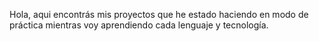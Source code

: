 Hola, aqui encontrás mis proyectos que he estado haciendo en modo de práctica mientras voy aprendiendo cada lenguaje y tecnología.
